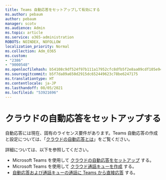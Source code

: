 ```yaml
---
title: Teams 自動応答をセットアップして有効にする
ms.author: pebaum
author: pebaum
manager: scotv
ms.audience: Admin
ms.topic: article
ms.service: o365-administration
ROBOTS: NOINDEX, NOFOLLOW
localization_priority: Normal
ms.collection: Adm_O365
ms.custom:
- "2386"
- "9000548"
ms.openlocfilehash: b54108c9df524f97b111a17952cfc8dfb5f2e8aa09cdf105e9452fcc27dc1028
ms.sourcegitcommit: b5f7da89a650d2915dc652449623c78be6247175
ms.translationtype: HT
ms.contentlocale: ja-JP
ms.lasthandoff: 08/05/2021
ms.locfileid: "53921696"
---
```

# <a name="set-up-a-cloud-auto-attendant"></a>クラウドの自動応答をセットアップする

自動応答には現在、固有のライセンス要件があります。Teams 自動応答の作成と設定については、「[クラウドの自動応答とは](https://docs.microsoft.com/microsoftteams/what-are-phone-system-auto-attendants)」をご覧ください。 

詳細については、以下を参照してください。

- Microsoft Teams を使用して [クラウドの自動応答をセットアップ](https://docs.microsoft.com/microsoftteams/create-a-phone-system-auto-attendant) する。 
- Microsoft Teams を使用して [クラウド通話キューを作成](https://docs.microsoft.com/microsoftteams/create-a-phone-system-call-queue) する。 
- [自動応答および通話キューの通話に Teams から直接応答](https://docs.microsoft.com/microsoftteams/answer-auto-attendant-and-call-queue-calls) する。 